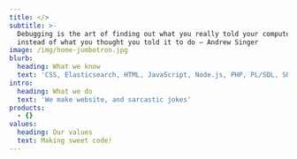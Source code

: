 ```yaml
---
title: </>
subtitle: >-
  Debugging is the art of finding out what you really told your computer to do
  instead of what you thought you told it to do — Andrew Singer
image: /img/home-jumbotron.jpg
blurb:
  heading: What we know
  text: 'CSS, Elasticsearch, HTML, JavaScript, Node.js, PHP, PL/SQL, SQL'
intro:
  heading: What we do
  text: 'We make website, and sarcastic jokes'
products:
  - {}
values:
  heading: Our values
  text: Making sweet code!
---
```


